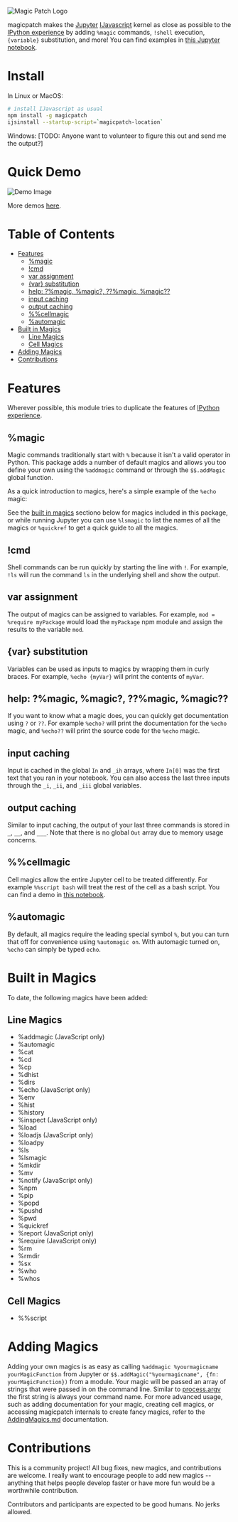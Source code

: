 ![Magic Patch Logo](./logo/magicpatch_logo@0.25x.png)

magicpatch makes the [Jupyter](https://jupyter.org/) [IJavascript](http://n-riesco.github.io/ijavascript) kernel as close as possible to the [IPython experience](https://ipython.readthedocs.io/en/stable/interactive/reference.html#interactive-use) by adding `%magic` commands, `!shell` execution, `{variable}` substitution, and more! You can find examples in [this Jupyter notebook](https://github.com/apowers313/magicpatch/blob/master/examples/magicdemo.ipynb).

# Install
In Linux or MacOS:
``` sh
# install IJavascript as usual
npm install -g magicpatch
ijsinstall --startup-script=`magicpatch-location`
```

Windows:
[TODO: Anyone want to volunteer to figure this out and send me the output?]

# Quick Demo
![Demo Image](./examples/quickDemo.png)

More demos [here](https://github.com/apowers313/magicpatch/blob/master/examples/magicdemo.ipynb).

# Table of Contents
<!-- START doctoc generated TOC please keep comment here to allow auto update -->
<!-- DON'T EDIT THIS SECTION, INSTEAD RE-RUN doctoc TO UPDATE -->

- [Features](#features)
  - [%magic](#%25magic)
  - [!cmd](#cmd)
  - [var assignment](#var-assignment)
  - [{var} substitution](#var-substitution)
  - [help: ?%magic, %magic?, ??%magic, %magic??](#help-%25magic-%25magic-%25magic-%25magic)
  - [input caching](#input-caching)
  - [output caching](#output-caching)
  - [%%cellmagic](#%25llmagic)
  - [%automagic](#%25automagic)
- [Built in Magics](#built-in-magics)
  - [Line Magics](#line-magics)
  - [Cell Magics](#cell-magics)
- [Adding Magics](#adding-magics)
- [Contributions](#contributions)

<!-- END doctoc generated TOC please keep comment here to allow auto update -->

# Features
Wherever possible, this module tries to duplicate the features of [IPython experience](https://ipython.readthedocs.io/en/stable/interactive/reference.html#interactive-use).

## %magic
Magic commands traditionally start with `%` because it isn't a valid operator in Python. This package adds a number of default magics and allows you too define your own using the `%addmagic` command or through the `$$.addMagic` global function.

As a quick introduction to magics, here's a simple example of the `%echo` magic:

See the [built in magics](#built-in-magics) sectiono below for magics included in this package, or while running Jupyter you can use `%lsmagic` to list the names of all the magics or `%quickref` to get a quick  guide to all the magics.

## !cmd
Shell commands can be run quickly by starting the line with `!`. For example, `!ls` will run the command `ls` in the underlying shell and show the output.

## var assignment
The output of magics can be assigned to variables. For example, `mod = %require myPackage` would load the `myPackage` npm module and assign the results to the variable `mod`.

## {var} substitution
Variables can be used as inputs to magics by wrapping them in curly braces. For example, `%echo {myVar}` will print the contents of `myVar`.

## help: ?%magic, %magic?, ??%magic, %magic??
If you want to know what a magic does, you can quickly get documentation using `?` or `??`. For example `%echo?` will print the documentation for the `%echo` magic, and `%echo??` will print the source code for the `%echo` magic.

## input caching
Input is cached in the global `In` and `_ih` arrays, where `In[0]` was the first text that you ran in your notebook. You can also access the last three inputs through the `_i`, `_ii`, and `_iii` global variables.

## output caching
Similar to input caching, the output of your last three commands is stored in `_`, `__`, and `___`. Note that there is no global `Out` array due to memory usage concerns.

## %%cellmagic
Cell magics allow the entire Jupyter cell to be treated differently. For example `%%script bash` will treat the rest of the cell as a bash script. You can find a demo in [this notebook](https://github.com/apowers313/magicpatch/blob/master/examples/magicdemo.ipynb).

## %automagic
By default, all magics require the leading special symbol `%`, but you can turn that off for convenience using `%automagic on`. With automagic turned on, `%echo` can simply be typed `echo`.

# Built in Magics
To date, the following magics have been added:

## Line Magics
* %addmagic (JavaScript only)
* %automagic
* %cat
* %cd
* %cp
* %dhist
* %dirs
* %echo (JavaScript only)
* %env
* %hist
* %history
* %inspect (JavaScript only)
* %load
* %loadjs (JavaScript only)
* %loadpy
* %ls
* %lsmagic
* %mkdir
* %mv
* %notify (JavaScript only)
* %npm
* %pip
* %popd
* %pushd
* %pwd
* %quickref
* %report (JavaScript only)
* %require (JavaScript only)
* %rm
* %rmdir
* %sx
* %who
* %whos

## Cell Magics
* %%script

# Adding Magics
Adding your own magics is as easy as calling `%addmagic %yourmagicname yourMagicFunction` from Jupyter or `$$.addMagic("%yourmagicname", {fn: yourMagicFunction})` from a module. Your magic will be passed an array of strings that were passed in on the command line. Similar to [process.argv](https://nodejs.org/docs/latest/api/process.html#process_process_argv) the first string is always your command name. For more advanced usage, such as adding documentation for your magic, creating cell magics, or accessing magicpatch internals to create fancy magics, refer to the [AddingMagics.md](./AddingMagics.md) documentation.

# Contributions
This is a community project! All bug fixes, new magics, and contributions are welcome. I really want to encourage people to add new magics -- anything that helps people develop faster or have more fun would be a worthwhile contribution.

Contributors and participants are expected to be good humans. No jerks allowed.
